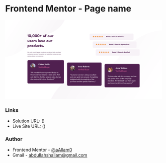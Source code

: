 # Frontend Mentor - Page name

![](images/social-proof.png)

### Links

- Solution URL: ()
- Live Site URL: ()


### Author

- Frontend Mentor - [@aAllam0](https://www.frontendmentor.io/profile/aAllam0)
- Gmail - abdullahshallam@gmail.com

